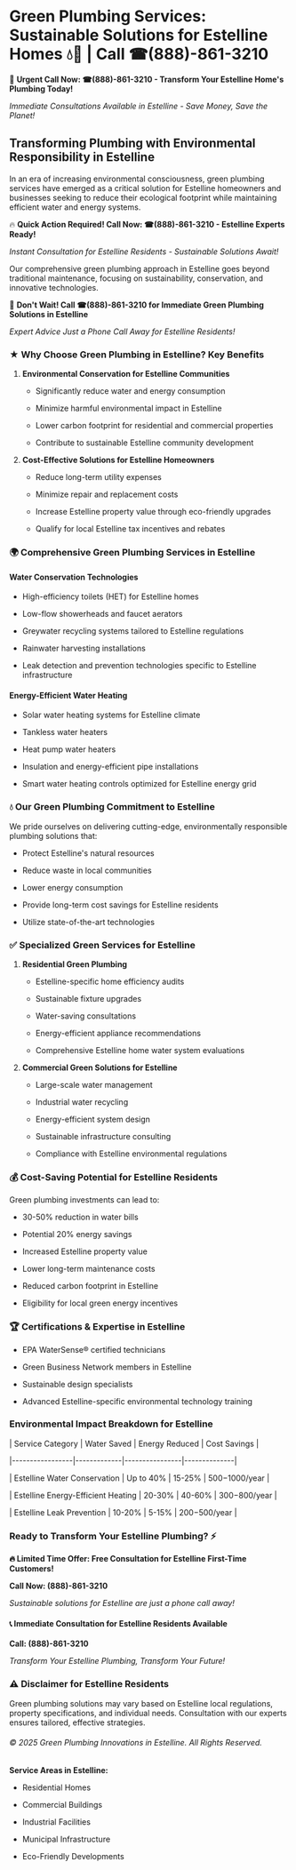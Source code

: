 # Green Plumbing Services: Sustainable Solutions for Estelline Homes 💧🌿 | Call ☎(888)-861-3210

🚨 **Urgent Call Now: ☎(888)-861-3210 - Transform Your Estelline Home's Plumbing Today!**
*Immediate Consultations Available in Estelline - Save Money, Save the Planet!*

## Transforming Plumbing with Environmental Responsibility in Estelline

In an era of increasing environmental consciousness, green plumbing services have emerged as a critical solution for Estelline homeowners and businesses seeking to reduce their ecological footprint while maintaining efficient water and energy systems. 

🔥 **Quick Action Required! Call Now: ☎(888)-861-3210 - Estelline Experts Ready!**
*Instant Consultation for Estelline Residents - Sustainable Solutions Await!*

Our comprehensive green plumbing approach in Estelline goes beyond traditional maintenance, focusing on sustainability, conservation, and innovative technologies.

🚨 **Don't Wait! Call ☎(888)-861-3210 for Immediate Green Plumbing Solutions in Estelline**
*Expert Advice Just a Phone Call Away for Estelline Residents!*

### ★ Why Choose Green Plumbing in Estelline? Key Benefits

1. **Environmental Conservation for Estelline Communities** 
   - Significantly reduce water and energy consumption
   - Minimize harmful environmental impact in Estelline
   - Lower carbon footprint for residential and commercial properties
   - Contribute to sustainable Estelline community development

2. **Cost-Effective Solutions for Estelline Homeowners** 
   - Reduce long-term utility expenses
   - Minimize repair and replacement costs
   - Increase Estelline property value through eco-friendly upgrades
   - Qualify for local Estelline tax incentives and rebates

### 🌍 Comprehensive Green Plumbing Services in Estelline

#### Water Conservation Technologies
- High-efficiency toilets (HET) for Estelline homes
- Low-flow showerheads and faucet aerators
- Greywater recycling systems tailored to Estelline regulations
- Rainwater harvesting installations
- Leak detection and prevention technologies specific to Estelline infrastructure

#### Energy-Efficient Water Heating
- Solar water heating systems for Estelline climate
- Tankless water heaters
- Heat pump water heaters
- Insulation and energy-efficient pipe installations
- Smart water heating controls optimized for Estelline energy grid

### 💧 Our Green Plumbing Commitment to Estelline

We pride ourselves on delivering cutting-edge, environmentally responsible plumbing solutions that:
- Protect Estelline's natural resources
- Reduce waste in local communities
- Lower energy consumption
- Provide long-term cost savings for Estelline residents
- Utilize state-of-the-art technologies

### ✅ Specialized Green Services for Estelline

1. **Residential Green Plumbing**
   - Estelline-specific home efficiency audits
   - Sustainable fixture upgrades
   - Water-saving consultations
   - Energy-efficient appliance recommendations
   - Comprehensive Estelline home water system evaluations

2. **Commercial Green Solutions for Estelline**
   - Large-scale water management
   - Industrial water recycling
   - Energy-efficient system design
   - Sustainable infrastructure consulting
   - Compliance with Estelline environmental regulations

### 💰 Cost-Saving Potential for Estelline Residents

Green plumbing investments can lead to:
- 30-50% reduction in water bills
- Potential 20% energy savings
- Increased Estelline property value
- Lower long-term maintenance costs
- Reduced carbon footprint in Estelline
- Eligibility for local green energy incentives

### 🏆 Certifications & Expertise in Estelline

- EPA WaterSense® certified technicians
- Green Business Network members in Estelline
- Sustainable design specialists
- Advanced Estelline-specific environmental technology training

### Environmental Impact Breakdown for Estelline

| Service Category | Water Saved | Energy Reduced | Cost Savings |
|-----------------|-------------|----------------|--------------|
| Estelline Water Conservation | Up to 40% | 15-25% | $500-$1000/year |
| Estelline Energy-Efficient Heating | 20-30% | 40-60% | $300-$800/year |
| Estelline Leak Prevention | 10-20% | 5-15% | $200-$500/year |

### Ready to Transform Your Estelline Plumbing? ⚡

**🔥 Limited Time Offer: Free Consultation for Estelline First-Time Customers!**

**Call Now: (888)-861-3210**
*Sustainable solutions for Estelline are just a phone call away!*

#### 📞 Immediate Consultation for Estelline Residents Available

**Call: (888)-861-3210**
*Transform Your Estelline Plumbing, Transform Your Future!*

### ⚠️ Disclaimer for Estelline Residents

Green plumbing solutions may vary based on Estelline local regulations, property specifications, and individual needs. Consultation with our experts ensures tailored, effective strategies.

###### © 2025 Green Plumbing Innovations in Estelline. All Rights Reserved.

**Service Areas in Estelline:** 
- Residential Homes
- Commercial Buildings
- Industrial Facilities
- Municipal Infrastructure
- Eco-Friendly Developments